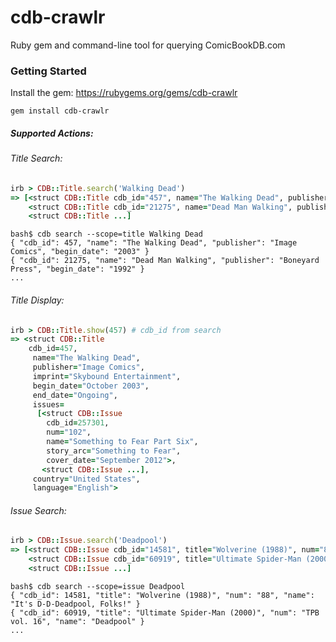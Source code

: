 cdb-crawlr
==========

Ruby gem and command-line tool for querying ComicBookDB.com

### Getting Started

Install the gem: https://rubygems.org/gems/cdb-crawlr

    gem install cdb-crawlr

##### Supported Actions:

###### Title Search:
```ruby
irb > CDB::Title.search('Walking Dead')
=> [<struct CDB::Title cdb_id="457", name="The Walking Dead", publisher="Image Comics", begin_date="2003">,
    <struct CDB::Title cdb_id="21275", name="Dead Man Walking", publisher="Boneyard Press", begin_date="1992">,
    <struct CDB::Title ...]
```
```
bash$ cdb search --scope=title Walking Dead
{ "cdb_id": 457, "name": "The Walking Dead", "publisher": "Image Comics", "begin_date": "2003" }
{ "cdb_id": 21275, "name": "Dead Man Walking", "publisher": "Boneyard Press", "begin_date": "1992" }
...
```

###### Title Display:
```ruby
irb > CDB::Title.show(457) # cdb_id from search
=> <struct CDB::Title
    cdb_id=457,
     name="The Walking Dead",
     publisher="Image Comics",
     imprint="Skybound Entertainment",
     begin_date="October 2003",
     end_date="Ongoing",
     issues=
      [<struct CDB::Issue
        cdb_id=257301,
        num="102",
        name="Something to Fear Part Six",
        story_arc="Something to Fear",
        cover_date="September 2012">,
       <struct CDB::Issue ...],
     country="United States",
     language="English">
```

###### Issue Search:
```ruby
irb > CDB::Issue.search('Deadpool')
=> [<struct CDB::Issue cdb_id="14581", title="Wolverine (1988)", num="88", name="It's D-D-Deadpool, Folks!">,
    <struct CDB::Issue cdb_id="60919", title="Ultimate Spider-Man (2000)", num="TPB vol. 16", name="Deadpool">,
    <struct CDB::Issue ...]
```
```
bash$ cdb search --scope=issue Deadpool
{ "cdb_id": 14581, "title": "Wolverine (1988)", "num": "88", "name": "It's D-D-Deadpool, Folks!" }
{ "cdb_id": 60919, "title": "Ultimate Spider-Man (2000)", "num": "TPB vol. 16", "name": "Deadpool" }
...
```